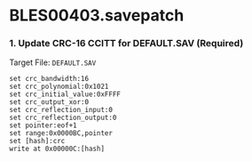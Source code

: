 # BLES00403.savepatch

### 1. Update CRC-16 CCITT for DEFAULT.SAV (Required)

Target File: `DEFAULT.SAV`

```
set crc_bandwidth:16
set crc_polynomial:0x1021
set crc_initial_value:0xFFFF
set crc_output_xor:0
set crc_reflection_input:0
set crc_reflection_output:0
set pointer:eof+1
set range:0x0000BC,pointer
set [hash]:crc
write at 0x00000C:[hash]
```

